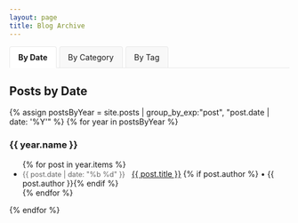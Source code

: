 ```yaml
---
layout: page
title: Blog Archive
---
```


<style>
.archive-tabs {
  display: flex;
  margin-bottom: 20px;
  border-bottom: 1px solid #e8e8e8;
}

.archive-tab {
  padding: 10px 15px;
  cursor: pointer;
  background-color: #f8f8f8;
  border: 1px solid #e8e8e8;
  border-bottom: none;
  margin-right: 5px;
  border-radius: 4px 4px 0 0;
}

.archive-tab:hover {
  background-color: #f0f0f0;
}

.archive-tab.active {
  background-color: white;
  border-bottom: 1px solid white;
  margin-bottom: -1px;
  font-weight: bold;
}

.archive-content {
  display: none;
}

.archive-content.active {
  display: block;
}

.post-date {
  color: #666;
  font-size: 0.9em;
  margin-right: 8px;
}
</style>

<div class="archive-tabs">
  <div class="archive-tab active" data-tab="by-date">By Date</div>
  <div class="archive-tab" data-tab="by-category">By Category</div>
  <div class="archive-tab" data-tab="by-tag">By Tag</div>
</div>

<div id="by-date" class="archive-content active">
  <h2>Posts by Date</h2>
  {% assign postsByYear = site.posts | group_by_exp:"post", "post.date | date: '%Y'" %}
  {% for year in postsByYear %}
    <h3>{{ year.name }}</h3>
    <ul>
      {% for post in year.items %}
        <li>
          <span class="post-date">{{ post.date | date: "%b %d" }}</span>
          <a href="{{ site.baseurl }}{{ post.url }}">{{ post.title }}</a>
          {% if post.author %} • {{ post.author }}{% endif %}
        </li>
      {% endfor %}
    </ul>
  {% endfor %}
</div>

<div id="by-category" class="archive-content">
  <h2>Posts by Category</h2>
  {% assign categories = site.categories | sort %}
  {% if categories.size > 0 %}
    {% for category in categories %}
      <h3>{{ category[0] }}</h3>
      <ul>
        {% for post in category[1] %}
          <li>
            <span class="post-date">{{ post.date | date: "%b %d, %Y" }}</span>
            <a href="{{ site.baseurl }}{{ post.url }}">{{ post.title }}</a>
            {% if post.author %} • {{ post.author }}{% endif %}
          </li>
        {% endfor %}
      </ul>
    {% endfor %}
  {% else %}
    <p>No categories found. Consider adding categories to your posts using the 'categories' front matter.</p>
    <p>Example:</p>
    <pre>
---
layout: post
title: "Your Post Title"
categories: [Category1, Category2]
---
    </pre>
  {% endif %}
</div>

<div id="by-tag" class="archive-content">
  <h2>Posts by Tag</h2>
  {% assign tags = site.tags | sort %}
  {% for tag in tags %}
    <h3>{{ tag[0] }}</h3>
    <ul>
      {% for post in tag[1] %}
        <li>
          <span class="post-date">{{ post.date | date: "%b %d, %Y" }}</span>
          <a href="{{ site.baseurl }}{{ post.url }}">{{ post.title }}</a>
          {% if post.author %} • {{ post.author }}{% endif %}
        </li>
      {% endfor %}
    </ul>
  {% endfor %}
</div>

<script>
document.addEventListener('DOMContentLoaded', function() {
  // Get all tab elements
  var tabs = document.querySelectorAll('.archive-tab');
  
  // Add click event to each tab
  tabs.forEach(function(tab) {
    tab.addEventListener('click', function() {
      // Remove active class from all tabs
      tabs.forEach(function(t) {
        t.classList.remove('active');
      });
      
      // Add active class to clicked tab
      this.classList.add('active');
      
      // Hide all content sections
      document.querySelectorAll('.archive-content').forEach(function(content) {
        content.classList.remove('active');
      });
      
      // Show the corresponding content section
      var tabId = this.getAttribute('data-tab');
      document.getElementById(tabId).classList.add('active');
    });
  });
});
</script>
